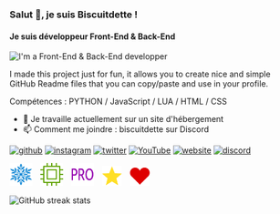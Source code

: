 ### Salut 👋, je suis Biscuitdette !
#### Je suis développeur Front-End & Back-End
![I'm a Front-End & Back-End developper](https://media.discordapp.net/attachments/1105235224331296802/1144375230471618703/v.png?width=1440&height=507)

I made this project just for fun, it allows you to create nice and simple GitHub Readme files that you can copy/paste and use in your profile.

Compétences : PYTHON / JavaScript / LUA / HTML / CSS

- 🔭 Je travaille actuellement sur un site d'hébergement
- 📫 Comment me joindre : biscuitdette sur Discord


[<img src='https://cdn.jsdelivr.net/npm/simple-icons@3.0.1/icons/github.svg' alt='github' height='40'>](https://github.com/Biscuitdette)  [<img src='https://cdn.jsdelivr.net/npm/simple-icons@3.0.1/icons/instagram.svg' alt='instagram' height='40'>](https://www.instagram.com/Biscuitdette/)  [<img src='https://cdn.jsdelivr.net/npm/simple-icons@3.0.1/icons/twitter.svg' alt='twitter' height='40'>](https://twitter.com/Biscuitdette)  [<img src='https://cdn.jsdelivr.net/npm/simple-icons@3.0.1/icons/youtube.svg' alt='YouTube' height='40'>](https://www.youtube.com/channel/@Biscuitdette)  [<img src='https://cdn.jsdelivr.net/npm/simple-icons@3.0.1/icons/icloud.svg' alt='website' height='40'>](panel.dogenation.xyz)  [<img src='https://cdn.jsdelivr.net/npm/simple-icons@3.0.1/icons/discord.svg' alt='discord' height='40'>](biscuitdette)  

<a href='https://archiveprogram.github.com/'><img src='https://raw.githubusercontent.com/acervenky/animated-github-badges/master/assets/acbadge.gif' width='40' height='40'></a> <a href='https://docs.github.com/en/developers'><img src='https://raw.githubusercontent.com/acervenky/animated-github-badges/master/assets/devbadge.gif' width='40' height='40'></a> <a href='https://github.com/pricing'><img src='https://raw.githubusercontent.com/acervenky/animated-github-badges/master/assets/pro.gif' width='40' height='40'></a> <a href='https://stars.github.com/'><img src='https://raw.githubusercontent.com/acervenky/animated-github-badges/master/assets/starbadge.gif' width='35' height='35'></a> <a href='https://docs.github.com/en/github/supporting-the-open-source-community-with-github-sponsors'><img src='https://raw.githubusercontent.com/acervenky/animated-github-badges/master/assets/sponsorbadge.gif' width='35' height='35'></a> 

![GitHub streak stats](https://streak-stats.demolab.com/?user=Biscuitdette)
